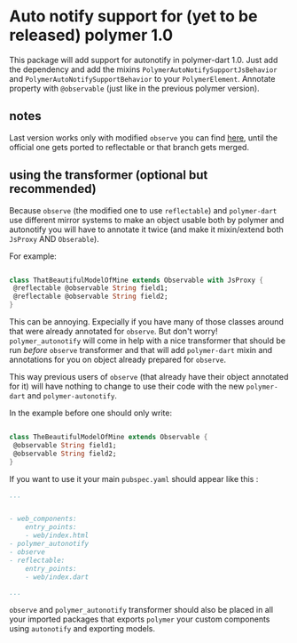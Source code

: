 # Auto notify support for (yet to be released) polymer 1.0

This package will add support for autonotify in polymer-dart 1.0.
Just add the dependency and add the mixins `PolymerAutoNotifySupportJsBehavior` and `PolymerAutoNotifySupportBehavior` to your `PolymerElement`.
Annotate property with `@observable` (just like in the previous polymer version). 


## notes

Last version works only with modified `observe` you can find [here](https://github.com/dam0vm3nt/observe/tree/reflectable), until the official one gets ported to reflectable or that branch gets merged.

## using the transformer (optional but recommended)

Because `observe` (the modified one to use `reflectable`) and `polymer-dart` use different mirror systems to make an object usable both by polymer and autonotify you will have to annotate it twice (and make it mixin/extend both `JsProxy` AND `Obserable`). 

For example:

```dart

class ThatBeautifulModelOfMine extends Observable with JsProxy {
 @reflectable @observable String field1;
 @reflectable @observable String field2;
}
```

This can be annoying. Expecially if you have many of those classes around that were already annotated for `observe`. 
But don't worry! `polymer_autonotify` will come in help with a nice transformer that should be run *before* `observe` transformer and that will add `polymer-dart` mixin and annotations for you on object already prepared for `observe`. 

This way previous users of `observe` (that already have their object annotated for it) will have nothing to change to use their code with the new `polymer-dart` and `polymer-autonotify`.

In the example before one should only write:
```dart

class TheBeautifulModelOfMine extends Observable {
 @observable String field1;
 @observable String field2;
}
```

If you want to use it your main `pubspec.yaml` should appear like this :
```yaml
...


- web_components:
    entry_points:
    - web/index.html
- polymer_autonotify
- observe
- reflectable:
    entry_points:
    - web/index.dart

...
```
`observe` and `polymer_autonotify` transformer should also be placed in all your imported packages that exports `polymer` your custom components using `autonotify` and exporting models.

